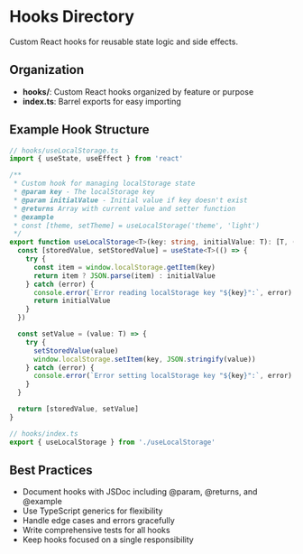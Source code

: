 # Hooks Directory

Custom React hooks for reusable state logic and side effects.

## Organization

- **hooks/**: Custom React hooks organized by feature or purpose
- **index.ts**: Barrel exports for easy importing

## Example Hook Structure

```typescript
// hooks/useLocalStorage.ts
import { useState, useEffect } from 'react'

/**
 * Custom hook for managing localStorage state
 * @param key - The localStorage key
 * @param initialValue - Initial value if key doesn't exist
 * @returns Array with current value and setter function
 * @example
 * const [theme, setTheme] = useLocalStorage('theme', 'light')
 */
export function useLocalStorage<T>(key: string, initialValue: T): [T, (value: T) => void] {
  const [storedValue, setStoredValue] = useState<T>(() => {
    try {
      const item = window.localStorage.getItem(key)
      return item ? JSON.parse(item) : initialValue
    } catch (error) {
      console.error(`Error reading localStorage key "${key}":`, error)
      return initialValue
    }
  })

  const setValue = (value: T) => {
    try {
      setStoredValue(value)
      window.localStorage.setItem(key, JSON.stringify(value))
    } catch (error) {
      console.error(`Error setting localStorage key "${key}":`, error)
    }
  }

  return [storedValue, setValue]
}

// hooks/index.ts
export { useLocalStorage } from './useLocalStorage'
```

## Best Practices

- Document hooks with JSDoc including @param, @returns, and @example
- Use TypeScript generics for flexibility
- Handle edge cases and errors gracefully
- Write comprehensive tests for all hooks
- Keep hooks focused on a single responsibility
